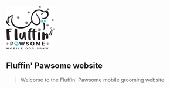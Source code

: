 ![Logo](docs/img/logo.png "Logo")

Fluffin' Pawsome website
---

> Welcome to the Fluffin' Pawsome mobile grooming website